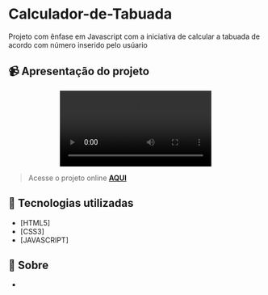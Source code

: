 # Calculador-de-Tabuada
Projeto com ênfase em Javascript com a iniciativa de calcular a tabuada de acordo com número inserido pelo usúario

## 📹 Apresentação do projeto
<div align="center">
  <video src="" >
</div>

> Acesse o projeto online **[AQUI](https://mutiplicationtable.netlify.app/)**
## 🚀 Tecnologias utilizadas

- [HTML5] 
- [CSS3]
- [JAVASCRIPT]

## 📝 Sobre

-
